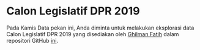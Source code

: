 # Calon Legislatif DPR 2019

Pada Kamis Data pekan ini, Anda diminta untuk melakukan eksplorasi data Calon Legislatif DPR 2019 yang disediakan oleh [Ghilman Fatih](https://github.com/seuriously) dalam repositori GitHub [ini](https://github.com/seuriously/caleg_dpr_2019).
